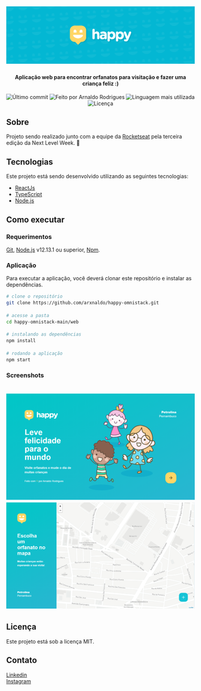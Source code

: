 <h1 align="center">
  <img src="./.github/assets/images/cover-happy.png" alt="Cover Happy" width="1000px" />
</h1>

<h4 align="center">
  Aplicação web para encontrar orfanatos para visitação e fazer uma criança feliz :)
</h4>

<p align="center">
<img alt="Último commit" src="https://img.shields.io/github/last-commit/arxnaldo/happy-omnistack?color=03B7D3">
<img alt="Feito por Arnaldo Rodrigues" src="https://img.shields.io/badge/feito%20por-arxnaldo-%20?color=03B7D3">
<img alt="Linguagem mais utilizada" src="https://img.shields.io/github/languages/top/arxnaldo/happy-omnistack?color=03B7D3">
 <img alt="Licença" src="https://img.shields.io/github/license/arxnaldo/happy-omnistack?color=03B7D34">
</p>

## Sobre
Projeto sendo realizado junto com a equipe da [Rocketseat](https://rocketseat.com.br/) pela terceira edição da Next Level Week. 🚀

## Tecnologias

Este projeto está sendo desenvolvido utilizando as seguintes tecnologias:

-  [ReactJs](https://pt-br.reactjs.org/)
-  [TypeScript](https://www.typescriptlang.org/)
-  [Node.js](https://nodejs.org/)

## Como executar

### Requerimentos
[Git](https://git-scm.com), [Node.js](https://nodejs.org/) v12.13.1 ou superior, [Npm](https://www.npmjs.com/).
<br>

### Aplicação
Para executar a aplicação, você deverá clonar este repositório e instalar as dependências.
```bash
# clone o repositório
git clone https://github.com/arxnaldo/happy-omnistack.git

# acesse a pasta
cd happy-omnistack-main/web

# instalando as dependências
npm install

# rodando a aplicação
npm start
```

### Screenshots
<h1 align="center">
  <img src="./.github/assets/images/img-1.png"/>
  <img src="./.github/assets/images/img-2.png"/>
</h1>

## Licença

Este projeto está sob a licença MIT.

## Contato

[Linkedin](https://www.linkedin.com/in/arxnaldo) <br>
[Instagram](https://instagram.com/arxnaldo)
